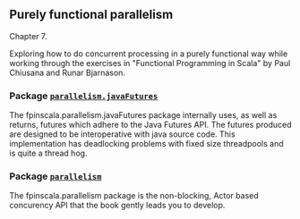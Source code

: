 ## Purely functional parallelism

Chapter 7.

Exploring how to do concurrent processing in a purely functional way
while working through the exercises in "Functional Programming in Scala"
by Paul Chiusana and Runar Bjarnason.

### Package [`parallelism.javaFutures`](https://github.com/grscheller/scheller-linux-archive/blob/master/fpinscala/src/main/scala/fpinscala/parallelism/parallelismJavaFutures.md)
The fpinscala.parallelism.javaFutures package internally uses, as well as
returns, futures which adhere to the Java Futures API.  The futures produced
are designed to be interoperative with java source code.  This implementation
has deadlocking problems with fixed size threadpools and is quite a thread hog.

### Package [`parallelism`](https://github.com/grscheller/scheller-linux-archive/blob/master/fpinscala/src/main/scala/fpinscala/parallelism/parallelism.md)
The fpinscala.parallelism package is the non-blocking, Actor based concurency
API that the book gently leads you to develop.

